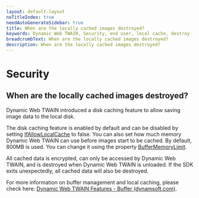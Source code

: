 ```yaml
---
layout: default-layout
noTitleIndex: true
needAutoGenerateSidebar: true
title: When are the locally cached images destroyed?
keywords: Dynamic Web TWAIN, Security, end user, local cache, destroy
breadcrumbText: When are the locally cached images destroyed?
description: When are the locally cached images destroyed?
---
```


# Security

## When are the locally cached images destroyed?

Dynamic Web TWAIN introduced a disk caching feature to allow saving image data to the local disk.

The disk caching feature is enabled by default and can be disabled by setting <a href="/web-twain/docs/info/api/WebTwain_Buffer.html#ifallowlocalcache" target="_blank">IfAllowLocalCache</a> to false. You can also set how much memory Dynamic Web TWAIN can use before images start to be cached. By default, 800MB is used. You can change it using the property <a href="/web-twain/docs/info/api/WebTwain_Buffer.html#buffermemorylimit" target="_blank">BufferMemoryLimit</a>.

All cached data is encrypted, can only be accessed by Dynamic Web TWAIN, and is destroyed when Dynamic Web TWAIN is unloaded. If the SDK exits unexpectedly, all cached data will also be destroyed.

For more information on buffer management and local caching, please check here: <a href="/web-twain/docs/extended-usage/buffer-caching.html" target="_blank">Dynamic Web TWAIN Features - Buffer (dynamsoft.com)</a>.
